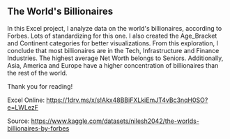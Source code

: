 ## The World's Billionaires 

In this Excel project, I analyze data on the world's billionaires, according to Forbes. 
Lots of standardizing for this one. I also created the Age_Bracket and Continent categories for better visualizations.
From this exploration, I conclude that most billionaires are in the Tech, Infrastructure and Finance Industries. The highest average Net Worth belongs to Seniors. Additionally, Asia, America and Europe have a higher concentration of billionaires than the rest of the world.

Thank you for reading! 

Excel Online: https://1drv.ms/x/s!Akx48BBiFXLkiEmJT4vBc3nqH0SO?e=LWLezF

Source: https://www.kaggle.com/datasets/nilesh2042/the-worlds-billionaires-by-forbes
